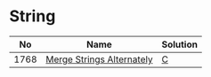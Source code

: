 # String
| No | Name | Solution |
| -- | -- | -- |
1768 | [Merge Strings Alternately](https://leetcode.cn/problems/Merge-Strings-Alternately) | [C](../.././solutions/algrithoms/Merge%20Strings%20Alternately/string.c)

